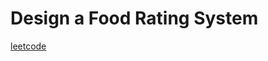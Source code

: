 Design a Food Rating System
===========================
[leetcode](https://leetcode.com/problems/design-a-food-rating-system)
